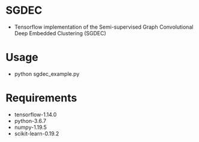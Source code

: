 # SGDEC

- Tensorflow implementation of the Semi-supervised Graph Convolutional Deep Embedded Clustering (SGDEC)



# Usage

- python sgdec_example.py

# Requirements

- tensorflow-1.14.0
- python-3.6.7
- numpy-1.19.5
- scikit-learn-0.19.2
